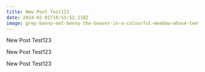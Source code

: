 ```yaml
---
title: New Post Test123
date: 2024-02-01T18:51:52.110Z
image: grey-banny-met-benny-the-beaver-in-a-colourful-meadow-whose-teeth-sparkled-like-diamonds-as-he-ef-.png
---
```

New Post Test123

New Post Test123

New Post Test123